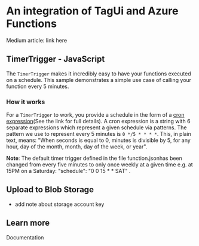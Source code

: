 # An integration of TagUi and Azure Functions

Medium article: link here

## TimerTrigger - JavaScript

The `TimerTrigger` makes it incredibly easy to have your functions executed on a schedule. This sample demonstrates a simple use case of calling your function every 5 minutes.

### How it works

For a `TimerTrigger` to work, you provide a schedule in the form of a [cron expression](https://en.wikipedia.org/wiki/Cron#CRON_expression)(See the link for full details). A cron expression is a string with 6 separate expressions which represent a given schedule via patterns. The pattern we use to represent every 5 minutes is `0 */5 * * * *`. This, in plain text, means: "When seconds is equal to 0, minutes is divisible by 5, for any hour, day of the month, month, day of the week, or year".

**Note**: The default timer trigger defined in the file function.jsonhas been changed from every five minutes to only once weekly at a given time e.g. at 15PM on a Saturday: "schedule": "0 0 15 * * SAT" .

## Upload to Blob Storage

* add note about storage account key 

## Learn more

<TODO> Documentation

